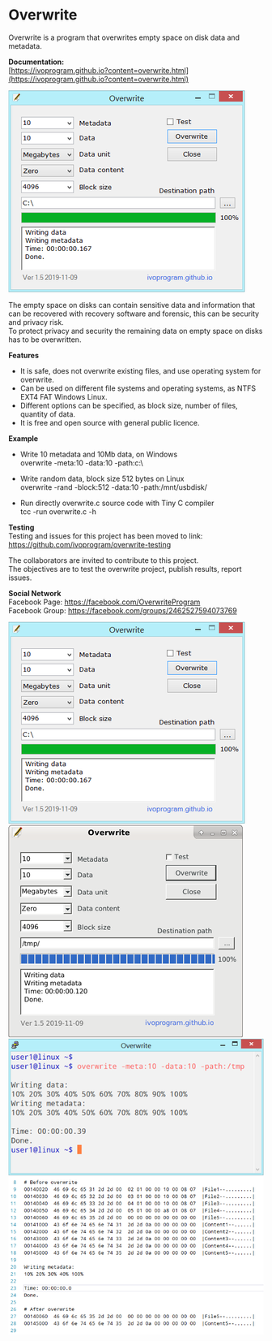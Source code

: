 # Overwrite
Overwrite is a program that overwrites empty space on disk data and metadata.

**Documentation:** \
[https://ivoprogram.github.io?content=overwrite.html](https://ivoprogram.github.io?content=overwrite.html)

![Overwrite](images/overwrite-windows-ui.png)

The empty space on disks can contain sensitive data and information that can be recovered with recovery software and forensic, this can be security and privacy risk. \
To protect privacy and security the remaining data on empty space on disks has to be overwritten.

**Features**
- It is safe, does not overwrite existing files, and use operating system for overwrite.
- Can be used on different file systems and operating systems, as NTFS EXT4 FAT Windows Linux.
- Different options can be specified, as block size, number of files, quantity of data.
- It is free and open source with general public licence.

**Example**
- Write 10 metadata and 10Mb data, on Windows \
overwrite -meta:10 -data:10 -path:c:\

- Write random data, block size 512 bytes on Linux \
overwrite -rand -block:512 -data:10 -path:/mnt/usbdisk/

- Run directly overwrite.c source code with Tiny C compiler \
tcc -run overwrite.c -h

**Testing** \
Testing and issues for this project has been moved to link: \
https://github.com/ivoprogram/overwrite-testing

The collaborators are invited to contribute to this project. \
The objectives are to test the overwrite project, publish results, report issues. 

**Social Network** \
Facebook Page: https://facebook.com/OverwriteProgram \
Facebook Group: https://facebook.com/groups/2462527594073769 


![Overwrite](images/overwrite-windows-ui.png)
![Overwrite](images/overwrite-linux-ui.png)
![Overwrite](images/overwrite-linux.png)
![Overwrite](images/overwrite-unix-ufs.png)

